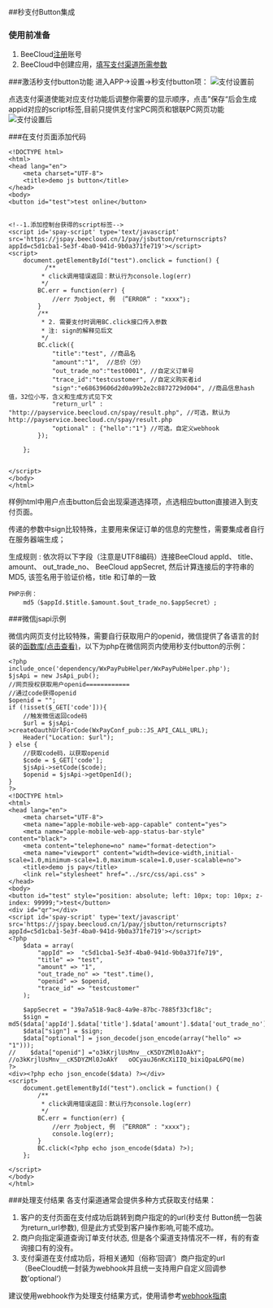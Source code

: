 ##秒支付Button集成

### 使用前准备
1. BeeCloud[注册](http://beecloud.cn/register/)账号
2. BeeCloud中创建应用，[填写支付渠道所需参数](http://beecloud.cn/doc/payapply)

###激活秒支付button功能
进入APP->设置->秒支付button项：
![支付设置前](http://7xavqo.com1.z0.glb.clouddn.com/spay-button-before.png)

点选支付渠道使能对应支付功能后调整你需要的显示顺序，点击”保存“后会生成appid对应的script标签,目前只提供支付宝PC网页和银联PC网页功能
![支付设置后](http://7xavqo.com1.z0.glb.clouddn.com/spay-button-after.png)

###在支付页面添加代码

~~~
<!DOCTYPE html>
<html>
<head lang="en">
    <meta charset="UTF-8">
    <title>demo js button</title>
</head>
<body>
<button id="test">test online</button>


<!--1.添加控制台获得的script标签-->
<script id='spay-script' type='text/javascript' src='https://jspay.beecloud.cn/1/pay/jsbutton/returnscripts?appId=c5d1cba1-5e3f-4ba0-941d-9b0a371fe719'></script>
<script>
    document.getElementById("test").onclick = function() {
    	  /**
         * click调用错误返回：默认行为console.log(err)
         */
        BC.err = function(err) {
            //err 为object, 例 ｛”ERROR“ : "xxxx"｝;
        }
        /**
         * 2. 需要支付时调用BC.click接口传入参数
         * 注: sign的解释见后文
         */
        BC.click({
            "title":"test", //商品名
            "amount":"1",  //总价（分）
            "out_trade_no":"test0001", //自定义订单号
            "trace_id":"testcustomer", //自定义购买者id
            "sign":"e68639606d2d0a99b2e2c8872729d004", //商品信息hash值，32位小写，含义和生成方式见下文
            "return_url" : "http://payservice.beecloud.cn/spay/result.php", //可选，默认为http://payservice.beecloud.cn/spay/result.php
            "optional" : {"hello":"1"} //可选，自定义webhook
        });
       
    };


</script>
</body>
</html>
~~~

样例html中用户点击button后会出现渠道选择项，点选相应button直接进入到支付页面。

传递的参数中sign比较特殊，主要用来保证订单的信息的完整性，需要集成者自行在服务器端生成；

生成规则 : 依次将以下字段（注意是UTF8编码）连接BeeCloud appId、 title、 amount、 out_trade_no、 BeeCloud appSecret, 然后计算连接后的字符串的MD5, 该签名用于验证价格，title 和订单的一致

~~~
PHP示例：
	md5（$appId.$title.$amount.$out_trade_no.$appSecret）;
~~~

###微信jsapi示例

微信内网页支付比较特殊，需要自行获取用户的openid，微信提供了各语言的封装的[函数库(点击查看)](https://pay.weixin.qq.com/wiki/doc/api/native.php?chapter=11_1)，以下为php在微信网页内使用秒支付button的示例：

~~~
<?php
include_once('dependency/WxPayPubHelper/WxPayPubHelper.php');
$jsApi = new JsApi_pub();
//网页授权获取用户openid============
//通过code获得openid
$openid = "";
if (!isset($_GET['code'])){
    //触发微信返回code码
    $url = $jsApi->createOauthUrlForCode(WxPayConf_pub::JS_API_CALL_URL);
    Header("Location: $url");
} else {
    //获取code码，以获取openid
    $code = $_GET['code'];
    $jsApi->setCode($code);
    $openid = $jsApi->getOpenId();
}
?>
<!DOCTYPE html>
<html>
<head lang="en">
    <meta charset="UTF-8">
    <meta name="apple-mobile-web-app-capable" content="yes">
    <meta name="apple-mobile-web-app-status-bar-style" content="black">
    <meta content="telephone=no" name="format-detection">
    <meta name="viewport" content="width=device-width,initial-scale=1.0,minimum-scale=1.0,maximum-scale=1.0,user-scalable=no">
    <title>demo js pay</title>
    <link rel="stylesheet" href="../src/css/api.css" >
</head>
<body>
<button id="test" style="position: absolute; left: 10px; top: 10px; z-index: 99999;">test</button>
<div id="qr"></div>
<script id='spay-script' type='text/javascript' src='https://jspay.beecloud.cn/1/pay/jsbutton/returnscripts?appId=c5d1cba1-5e3f-4ba0-941d-9b0a371fe719'></script>
<?php
    $data = array(
        "appId" =>  "c5d1cba1-5e3f-4ba0-941d-9b0a371fe719",
        "title" => "test",
        "amount" => "1",
        "out_trade_no" => "test".time(),
        "openid" => $openid,
        "trace_id" => "testcustomer"
    );

    $appSecret = "39a7a518-9ac8-4a9e-87bc-7885f33cf18c";
    $sign = md5($data['appId'].$data['title'].$data['amount'].$data['out_trade_no'].$appSecret);
    $data["sign"] = $sign;
    $data["optional"] = json_decode(json_encode(array("hello" => "1")));
//    $data["openid"] ="o3kKrjlUsMnv__cK5DYZMl0JoAkY";   //o3kKrjlUsMnv__cK5DYZMl0JoAkY   oOCyauJ6nKcXiIIQ_bixiQpaL6PQ(me)
?>
<div><?php echo json_encode($data) ?></div>
<script>
    document.getElementById("test").onclick = function() {
        /**
         * click调用错误返回：默认行为console.log(err)
         */
        BC.err = function(err) {
            //err 为object, 例 ｛”ERROR“ : "xxxx"｝;
            console.log(err);
        }
        BC.click(<?php echo json_encode($data) ?>);
    };

</script>
</body>
</html>
~~~


###处理支付结果
各支付渠道通常会提供多种方式获取支付结果：
1. 客户的支付页面在支付成功后跳转到商户指定的的url(秒支付 Button统一包装为return_url参数), 但是此方式受到客户操作影响,可能不成功。
2. 商户向指定渠道查询订单支付状态, 但是各个渠道支持情况不一样，有的有查询接口有的没有。
3. 支付渠道在支付成功后，将相关通知（俗称’回调‘）商户指定的url（BeeCloud统一封装为webhook并且统一支持用户自定义回调参数’optional‘）

建议使用webhook作为处理支付结果方式，使用请参考[webhook指南](https://github.com/beecloud/beecloud-webhook)



